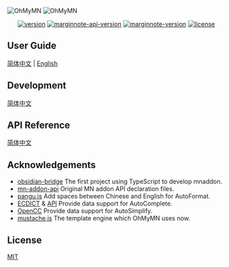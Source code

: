 ![OhMyMN](assets/banner1.png#gh-light-mode-only)
![OhMyMN](assets/banner2.png#gh-dark-mode-only)

<p align="center">
  <a href="https://github.com/ourongxing/ohmymn/blob/main/package.json"><img src="https://img.shields.io/badge/version-v4.4.1-yellow" alt="version"></a>
  <a href="https://www.npmjs.com/package/marginnote"><img src="https://img.shields.io/badge/api-v0.9.34-blue" alt="marginnote-api-version"></a>
  <a href="https://www.marginnote.com/store-v2"><img src="https://img.shields.io/badge/MarginNote-v3.7.21-blue" alt="marginnote-version"></a>
  <a href="https://github.com/ourongxing/ohmymn/blob/main/LICENSE"><img src="https://img.shields.io/badge/license-MIT-green" alt="license"></a>
</p>

## User Guide

[简体中文](https://ohmymn.marginnote.cn/guide/) | [English](https://ohmymn.marginnote.cn/en/guide/)

## Development

[简体中文](https://ohmymn.marginnote.cn/dev/)
## API Reference

[简体中文](https://ohmymn.marginnote.cn/api/)

## Acknowledgements

- [obsidian-bridge](https://github.com/aidenlx/obsidian-bridge) The first project using TypeScript to develop mnaddon.
- [mn-addon-api](https://github.com/aidenlx/mn-addon-api) Original MN addon API declaration files.
- [pangu.js](https://github.com/vinta/pangu.js) Add spaces between Chinese and English for AutoFormat.
- [ECDICT](https://github.com/skywind3000/ECDICT) & [API](http://dict.e.opac.vip/dict.php) Provide data support for AutoComplete.
- [OpenCC](https://github.com/BYVoid/OpenCC) Provide data support for AutoSimplify.
- [mustache.js](https://github.com/janl/mustache.js/) The template engine which OhMyMN uses now.
## License

<a href="https://github.com/ourongxing/ohmymn/blob/main/LICENSE">MIT</a>
